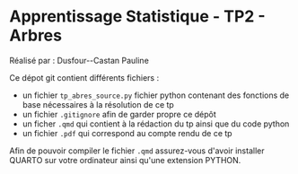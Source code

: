 # Apprentissage Statistique - TP2 - Arbres

Réalisé par : Dusfour--Castan Pauline 

Ce dépot git contient différents fichiers :
- un fichier ``tp_abres_source.py`` fichier python contenant des fonctions de base nécessaires à la résolution de ce tp
- un fichier ``.gitignore`` afin de garder propre ce dépôt
- un ficher ``.qmd``  qui contient à la rédaction du tp ainsi que du code python
- un fichier ``.pdf`` qui correspond au compte rendu de ce tp


Afin de pouvoir compiler le fichier ``.qmd`` assurez-vous d'avoir installer QUARTO sur votre ordinateur ainsi qu'une extension PYTHON. 
